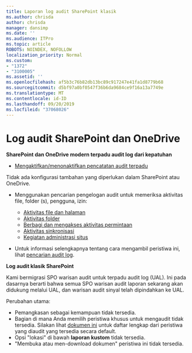 ```yaml
---
title: Laporan log audit SharePoint klasik
ms.author: chrisda
author: chrisda
manager: dansimp
ms.date: ''
ms.audience: ITPro
ms.topic: article
ROBOTS: NOINDEX, NOFOLLOW
localization_priority: Normal
ms.custom:
- "1372"
- "3100005"
ms.assetid: ''
ms.openlocfilehash: af5b3c76b82db13bc89c917247e41fa1d8779b68
ms.sourcegitcommit: d5bf97a0bf0547f36b6da9684ce9f16a13a7749e
ms.translationtype: MT
ms.contentlocale: id-ID
ms.lasthandoff: 09/20/2019
ms.locfileid: "37068026"
---
```

# <a name="sharepoint-and-onedrive-audit-logs"></a>Log audit SharePoint dan OneDrive

**SharePoint dan OneDrive modern terpadu audit log dari kepatuhan**

- [Mengaktifkan/menonaktifkan pencatatan audit terpadu](https://docs.microsoft.com/office365/securitycompliance/turn-audit-log-search-on-or-off) 

Tidak ada konfigurasi tambahan yang diperlukan dalam SharePoint atau OneDrive.

- Menggunakan pencarian pengelogan audit untuk memeriksa aktivitas file, folder (s), pengguna, izin:

    - [Aktivitas file dan halaman](https://docs.microsoft.com/office365/securitycompliance/search-the-audit-log-in-security-and-compliance)
    - [Aktivitas folder](https://docs.microsoft.com/office365/securitycompliance/search-the-audit-log-in-security-and-compliance#folder-activities)
    - [Berbagi dan mengakses aktivitas permintaan](https://docs.microsoft.com/office365/securitycompliance/search-the-audit-log-in-security-and-compliance#sharing-and-access-request-activities)
    - [Aktivitas sinkronisasi](https://docs.microsoft.com/office365/securitycompliance/search-the-audit-log-in-security-and-compliance#synchronization-activities)
    - [Kegiatan administrasi situs](https://docs.microsoft.com/office365/securitycompliance/search-the-audit-log-in-security-and-compliance#site-administration-activities)
- Untuk informasi selengkapnya tentang cara mengambil peristiwa ini, lihat [pencarian audit log](https://docs.microsoft.com/office365/securitycompliance/search-the-audit-log-in-security-and-compliance#search-the-audit-log).

**Log audit klasik SharePoint**

Kami bermigrasi SPO warisan audit untuk terpadu audit log (UAL). Ini pada dasarnya berarti bahwa semua SPO warisan audit laporan sekarang akan didukung melalui UAL, dan warisan audit sinyal telah dipindahkan ke UAL.

Perubahan utama:

- Pemangkasan sebagai kemampuan tidak tersedia.
- Bagian di mana Anda memilih peristiwa khusus untuk mengaudit tidak tersedia. Silakan lihat [dokumen ini](https://docs.microsoft.com/office365/securitycompliance/search-the-audit-log-in-security-and-compliance) untuk daftar lengkap dari peristiwa yang diaudit yang tersedia secara default.
- Opsi "lokasi" di bawah **laporan kustom** tidak tersedia. 
- "Membuka atau men-download dokumen" peristiwa ini tidak tersedia. 

